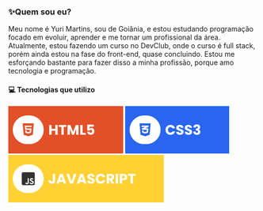 ### ✨Quem sou eu?

Meu nome é Yuri Martins, sou de Goiânia, e estou estudando programação focado em evoluir, aprender e me tornar um profissional da área. Atualmente, estou fazendo um curso no DevClub, onde o curso é full stack, porém ainda estou na fase do front-end, quase concluindo. Estou me esforçando bastante para fazer disso a minha profissão, porque amo tecnologia e programação.



#### 💻 Tecnologias que utilizo

![HTML5](assets/html.svg) ![CSS3](assets/css.svg) ![JavaScript](assets/javascript.svg) 
